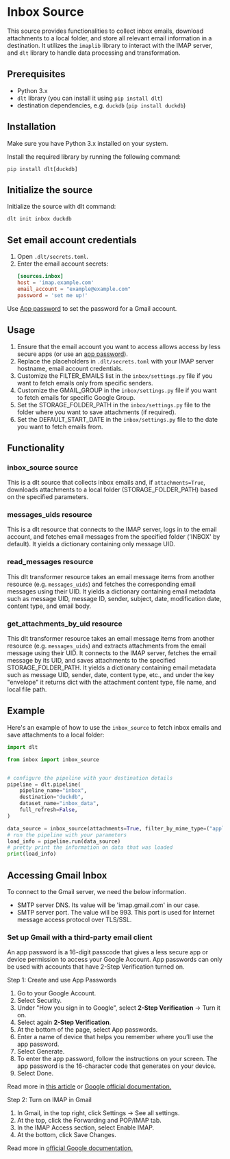 # Inbox Source

This source provides functionalities to collect inbox emails, download attachments to a local
folder, and store all relevant email information in a destination. It utilizes the `imaplib` library
to interact with the IMAP server, and `dlt` library to handle data processing and transformation.

## Prerequisites

- Python 3.x
- `dlt` library (you can install it using `pip install dlt`)
- destination dependencies, e.g. `duckdb` (`pip install duckdb`)

## Installation

Make sure you have Python 3.x installed on your system.

Install the required library by running the following command:

```shell
pip install dlt[duckdb]
```

## Initialize the source

Initialize the source with dlt command:

```shell
dlt init inbox duckdb
```

## Set email account credentials

1. Open `.dlt/secrets.toml`.
1. Enter the email account secrets:
   ```toml
   [sources.inbox]
   host = 'imap.example.com'
   email_account = "example@example.com"
   password = 'set me up!'
   ```

Use [App password](#getting-gmail-app-password) to set the password for a Gmail account.

## Usage

1. Ensure that the email account you want to access allows access by less secure apps (or use an
   [app password](#getting-gmail-app-password)).
1. Replace the placeholders in `.dlt/secrets.toml` with your IMAP server hostname, email account
   credentials.
1. Customize the FILTER_EMAILS list in the `inbox/settings.py` file if you want to fetch emails only
   from specific senders.
1. Customize the GMAIL_GROUP in the `inbox/settings.py` file if you want to fetch emails
   for specific Google Group.
1. Set the STORAGE_FOLDER_PATH in the `inbox/settings.py` file to the folder where you want to save
   attachments (if required).
1. Set the DEFAULT_START_DATE in the `inbox/settings.py` file to the date you want to fetch emails from.

## Functionality

### inbox_source source

This is a dlt source that collects inbox emails and, if `attachments=True`, downloads attachments to a
local folder (STORAGE_FOLDER_PATH) based on the specified parameters.

### messages_uids resource

This is a dlt resource that connects to the IMAP server, logs in to the email account, and fetches email messages
from the specified folder ('INBOX' by default). It yields a dictionary containing only message UID.

### read_messages resource

This dlt transformer resource takes an email message items from another resource (e.g. `messages_uids`)
and fetches the corresponding email messages using their UID. It yields a dictionary containing email metadata
such as message UID, message ID, sender, subject, date, modification date, content type, and email body.

### get_attachments_by_uid resource

This dlt transformer resource takes an email message items from another resource (e.g. `messages_uids`)
and extracts attachments from the email message using their UID.
It connects to the IMAP server,
fetches the email message by its UID, and saves attachments to the specified STORAGE_FOLDER_PATH.
It yields a dictionary containing email metadata such as message UID, sender,
date, content type, etc., and under the key "envelope" it returns dict with
the attachment content type, file name, and local file path.

## Example

Here's an example of how to use the `inbox_source` to fetch inbox emails and save attachments to a
local folder:

```python
import dlt

from inbox import inbox_source


# configure the pipeline with your destination details
pipeline = dlt.pipeline(
    pipeline_name="inbox",
    destination="duckdb",
    dataset_name="inbox_data",
    full_refresh=False,
)

data_source = inbox_source(attachments=True, filter_by_mime_type=("application/pdf",))
# run the pipeline with your parameters
load_info = pipeline.run(data_source)
# pretty print the information on data that was loaded
print(load_info)
```

## Accessing Gmail Inbox

To connect to the Gmail server, we need the below information.

- SMTP server DNS. Its value will be 'imap.gmail.com' in our case.
- SMTP server port. The value will be 993. This port is used for Internet message access protocol
  over TLS/SSL.

### Set up Gmail with a third-party email client

An app password is a 16-digit passcode that gives a less secure app or device permission to access
your Google Account. App passwords can only be used with accounts that have 2-Step Verification
turned on.

Step 1: Create and use App Passwords
1. Go to your Google Account.
1. Select Security.
1. Under "How you sign in to Google", select **2-Step Verification** -> Turn it on.
1. Select again **2-Step Verification**.
1. At the bottom of the page, select App passwords.
1. Enter a name of device that helps you remember where you’ll use the app password.
1. Select Generate.
1. To enter the app password, follow the instructions on your screen. The app password is the
   16-character code that generates on your device.
1. Select Done.

Read more in
[this article](https://pythoncircle.com/post/727/accessing-gmail-inbox-using-python-imaplib-module/)
or
[Google official documentation.](https://support.google.com/mail/answer/185833#zippy=%2Cwhy-you-may-need-an-app-password)

Step 2: Turn on IMAP in Gmail
1. In Gmail, in the top right, click Settings -> See all settings.
1. At the top, click the Forwarding and POP/IMAP tab.
1. In the IMAP Access section, select Enable IMAP.
1. At the bottom, click Save Changes.

Read more in [official Google documentation.](https://support.google.com/a/answer/9003945#zippy=%2Cstep-turn-on-imap-in-gmail)